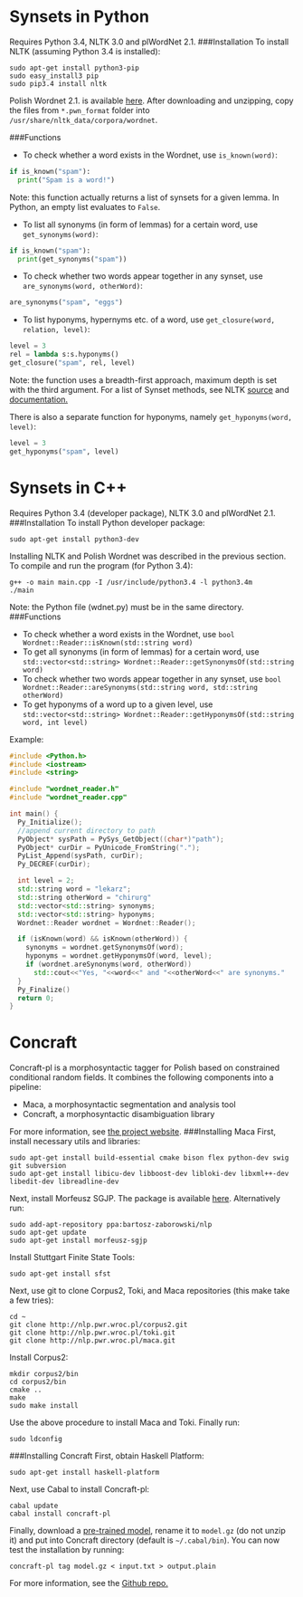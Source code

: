 Synsets in Python
===========

Requires Python 3.4, NLTK 3.0 and plWordNet 2.1.
###Installation
To install NLTK (assuming Python 3.4 is installed):
```
sudo apt-get install python3-pip
sudo easy_install3 pip
sudo pip3.4 install nltk
```
Polish Wordnet 2.1. is available [here](http://www.nlp.pwr.wroc.pl/plwordnet/download/plwordnet_2_1_0.zip). After downloading and unzipping, copy the files from `*.pwn_format` folder into `/usr/share/nltk_data/corpora/wordnet`.

###Functions
- To check whether a word exists in the Wordnet, use `is_known(word)`:
```Python
if is_known("spam"):
  print("Spam is a word!")
```
Note: this function actually returns a list of synsets for a given lemma. In Python, an empty list evaluates to `False`.
- To list all synonyms (in form of lemmas) for a certain word, use `get_synonyms(word)`:
```Python
if is_known("spam"):
  print(get_synonyms("spam"))
```
- To check whether two words appear together in any synset, use `are_synonyms(word, otherWord)`:
```Python
are_synonyms("spam", "eggs")
```
- To list hyponyms, hypernyms etc. of a word, use `get_closure(word, relation, level)`:
```Python
level = 3
rel = lambda s:s.hyponyms()
get_closure("spam", rel, level)
```
Note: the function uses a breadth-first approach, maximum depth is set with the third argument. For a list of Synset methods, see NLTK [source](http://www.nltk.org/_modules/nltk/corpus/reader/wordnet.html) and [documentation.](http://www.nltk.org/api/nltk.corpus.reader.html#module-nltk.corpus.reader.wordnet)

There is also a separate function for hyponyms, namely `get_hyponyms(word, level)`:
```Python
level = 3
get_hyponyms("spam", level)
```
Synsets in C++
===========

Requires Python 3.4 (developer package), NLTK 3.0 and plWordNet 2.1.
###Installation
To install Python developer package:
```
sudo apt-get install python3-dev
```
Installing NLTK and Polish Wordnet was described in the previous section.
To compile and run the program (for Python 3.4):
```
g++ -o main main.cpp -I /usr/include/python3.4 -l python3.4m
./main
```
Note: the Python file (wdnet.py) must be in the same directory.
###Functions
- To check whether a word exists in the Wordnet, use `bool Wordnet::Reader::isKnown(std::string word)`
- To get all synonyms (in form of lemmas) for a certain word, use `std::vector<std::string> Wordnet::Reader::getSynonymsOf(std::string word)`
- To check whether two words appear together in any synset, use `bool Wordnet::Reader::areSynonyms(std::string word, std::string otherWord)`
- To get hyponyms of a word up to a given level, use `std::vector<std::string> Wordnet::Reader::getHyponymsOf(std::string word, int level)`

Example:
```C++
#include <Python.h>
#include <iostream>
#include <string>

#include "wordnet_reader.h"
#include "wordnet_reader.cpp"

int main() {
  Py_Initialize();
  //append current directory to path
  PyObject* sysPath = PySys_GetObject((char*)"path");
  PyObject* curDir = PyUnicode_FromString(".");
  PyList_Append(sysPath, curDir);
  Py_DECREF(curDir);

  int level = 2;
  std::string word = "lekarz";
  std::string otherWord = "chirurg"
  std::vector<std::string> synonyms;
  std::vector<std::string> hyponyms;
  Wordnet::Reader wordnet = Wordnet::Reader();

  if (isKnown(word) && isKnown(otherWord)) {
    synonyms = wordnet.getSynonymsOf(word);
    hyponyms = wordnet.getHyponymsOf(word, level);
    if (wordnet.areSynonyms(word, otherWord))
      std::cout<<"Yes, "<<word<<" and "<<otherWord<<" are synonyms."
  }
  Py_Finalize()
  return 0;
}
```
Concraft
===========
Concraft-pl is a morphosyntactic tagger for Polish based on constrained conditional random fields. It combines the following components into a pipeline:

- Maca, a morphosyntactic segmentation and analysis tool
- Concraft, a morphosyntactic disambiguation library 

For more information, see [the project website](http://zil.ipipan.waw.pl/Concraft).
###Installing Maca
First, install necessary utils and libraries:
```
sudo apt-get install build-essential cmake bison flex python-dev swig git subversion
sudo apt-get install libicu-dev libboost-dev libloki-dev libxml++-dev libedit-dev libreadline-dev
```
Next, install Morfeusz SGJP. The package is available [here](https://launchpad.net/~bartosz-zaborowski/+archive/ubuntu/nlp/+files/morfeusz-sgjp_0.81-1_amd64.deb). Alternatively run:
```
sudo add-apt-repository ppa:bartosz-zaborowski/nlp
sudo apt-get update
sudo apt-get install morfeusz-sgjp
```
Install Stuttgart Finite State Tools:
```
sudo apt-get install sfst
```
Next, use git to clone Corpus2, Toki, and Maca repositories (this make take a few tries):
```
cd ~
git clone http://nlp.pwr.wroc.pl/corpus2.git
git clone http://nlp.pwr.wroc.pl/toki.git
git clone http://nlp.pwr.wroc.pl/maca.git
```
Install Corpus2:
```
mkdir corpus2/bin
cd corpus2/bin
cmake ..
make
sudo make install
```
Use the above procedure to install Maca and Toki.
Finally run:
```
sudo ldconfig
```
###Installing Concraft
First, obtain Haskell Platform:
```
sudo apt-get install haskell-platform
```
Next, use Cabal to install Concraft-pl:
```
cabal update 
cabal install concraft-pl
```
Finally, download a [pre-trained model](http://zil.ipipan.waw.pl/Concraft?action=AttachFile&do=get&target=nkjp-model-0.2.gz), rename it to `model.gz` (do not unzip it) and put into Concraft directory (default is `~/.cabal/bin`). You can now test the installation by running:
```
concraft-pl tag model.gz < input.txt > output.plain
```
For more information, see the [Github repo.](https://github.com/kawu/concraft-pl#concraft-pl)